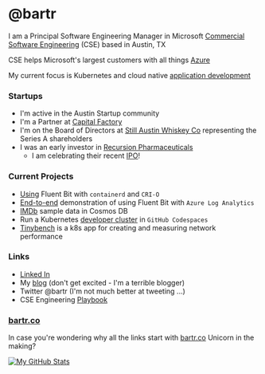 # @bartr

I am a Principal Software Engineering Manager in Microsoft [Commercial Software Engineering](https://bartr.co/cse) (CSE) based in Austin, TX

CSE helps Microsoft's largest customers with all things [Azure](https://bartr.co/azure)

My current focus is Kubernetes and cloud native [application development](https://bartr.co/devblogs)

### Startups

- I'm active in the Austin Startup community
- I'm a Partner at [Capital Factory](https://bartr.co/cf)
- I'm on the Board of Directors at [Still Austin Whiskey Co](https://bartr.co/still) representing the Series A shareholders
- I was an early investor in [Recursion Pharmaceuticals](https://bartr.co/rxrx)
  - I am celebrating their recent [IPO](https://bartr.co/rxrx-ipo)!

### Current Projects

- [Using](https://bartr.co/blog/fb-cri) Fluent Bit with `containerd` and `CRI-O`
- [End-to-end](https://bartr.co/blog/fbla) demonstration of using Fluent Bit with `Azure Log Analytics`
- [IMDb](https://bartr.co/blog/imdb) sample data in Cosmos DB
- Run a Kubernetes [developer cluster](https://bartr.co/akdc-kind) in `GitHub Codespaces`
- [Tinybench](https://bartr.co/tinybench) is a k8s app for creating and measuring network performance

### Links

- [Linked In](https://bartr.co/linkedin)
- My [blog](https://bartr.co/blog) (don't get excited - I'm a terrible blogger)
- Twitter @bartr (I'm not much better at tweeting ...)
- CSE Engineering [Playbook](https://bartr.co/playbook)

### [bartr.co](https://bartr.co)

In case you're wondering why all the links start with [bartr.co](https://bartr.co/blog/tech)  Unicorn in the making?

[![My GitHub Stats](https://github-readme-stats.vercel.app/api?username=bartr)](https://github.com/bartr/bartr)
